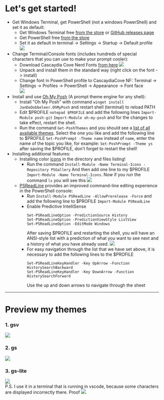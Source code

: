 # Let's get started!

- Get Windows Terminal, get PowerShell (not a windows PowerShell) and set it as default:
  - Get Windows Terminal free [from the store](https://www.microsoft.com/en-us/p/windows-terminal/9n0dx20hk701?activetab=pivot:overviewtab) or [GitHub releases page](https://github.com/microsoft/terminal/releases)
  - Get PowerShell free [from the store](https://www.microsoft.com/en-us/p/powershell/9mz1snwt0n5d?activetab=pivot:overviewtab)
  - Set it as default in terminal -> Settings -> Startup -> Default profile    
 ![](https://i.imgur.com/H0hskkH.jpeg)
- Change Terminal/Console fonts (includes hundreds of special characters that you can use to make your prompt cooler):
  - Download Cascaydia Cove Nerd Fonts [from here](https://www.nerdfonts.com/font-downloads) ![](https://i.imgur.com/g0RQw7G.jpeg)
  - Unpack and install them in the standard way (right click on the font -> install)
  - Change font in PowerShell profile to CascaydiaCove NF: Terminal -> Settings -> Profiles -> PowerShell -> Appearance -> Font face   
![](https://i.imgur.com/xIpf83v.jpeg)
- Install and use [Oh My Posh](https://ohmyposh.dev/docs/) (A prompt theme engine for any shell):
  - Install "Oh My Posh" with command ```winget install JanDeDobbeleer.OhMyPosh``` and restart shell (terminal) to reload PATH
  - Edit $PROFILE ```notepad $PROFILE``` and add the following lines ```Import-Module posh-git``` ```Import-Module oh-my-posh``` and for the changes to take effect, restart the shell.
  - Run the command ```Get-PoshThemes``` and you should see a [list of all available themes](https://github.com/JanDeDobbeleer/oh-my-posh/tree/main/themes). Select the one you like and add the following line to $PROFILE ```Set-PoshPrompt -Theme name``` instead of `name`, enter the name of the topic you like, for example: ```Set-PoshPrompt -Theme ys``` after saving the $PROFILE, don't forget to restart the shell!
- Installing additional features:
  -  Installing color [icons](https://github.com/devblackops/Terminal-Icons) in the directory and files listing!
     - Run the command ```Install-Module -Name Terminal-Icons -Repository PSGallery``` And then add one line to my $PROFILE ```Import-Module -Name Terminal-Icons```. Now if you run the command ```ls``` you will see this ![](https://i.imgur.com/e4sj4Nm.jpeg)
  - [PSReadLine](https://docs.microsoft.com/en-us/powershell/module/psreadline/about/about_psreadline?view=powershell-7.2) provides an improved command-line editing experience in the PowerShell console:
    - Run ```Install-Module PSReadLine -AllowPrerelease -Force``` and add the following line to $PROFILE ```Import-Module PSReadLine```
    - Enable Predictive IntelliSense
      ```
      Set-PSReadLineOption -PredictionSource History
      Set-PSReadLineOption -PredictionViewStyle ListView
      Set-PSReadLineOption -EditMode Windows
      ```
      After saving $PROFILE and restarting the shell, you will have an ANSI-style list with a prediction of what you want to see next and a history of what you have already used.
      ![](https://i.imgur.com/rTPBe89.jpeg)
    - For easy navigation through the list that we have set above, it is necessary to add the following lines to the $PROFILE 
      ```
      Set-PSReadLineKeyHandler -Key UpArrow -Function HistorySearchBackward
      Set-PSReadLineKeyHandler -Key DownArrow -Function HistorySearchForward
      ```
      Use the up and down arrows to navigate through the sheet
-------

# Preview my themes

### 1. gsv 
  ![](https://i.imgur.com/fZRUhGZ.jpeg)   
### 2. gs
  ![](https://i.imgur.com/ydMb38X.jpeg)   
### 3. gs-lite 
  ![](https://i.imgur.com/4moIPn2.jpeg)    
  P.S. I use it in a terminal that is running in vscode, because some characters are displayed incorrectly there.
  Proof ![](https://i.imgur.com/zKeNl7r.jpeg)
